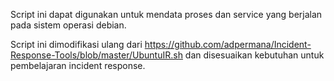 Script ini dapat digunakan untuk mendata proses dan service yang berjalan pada sistem operasi debian.

Script ini dimodifikasi ulang dari https://github.com/adpermana/Incident-Response-Tools/blob/master/UbuntuIR.sh dan disesuaikan kebutuhan untuk pembelajaran incident response.
